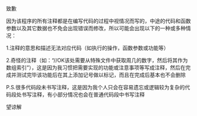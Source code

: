 致歉

因为该程序的所有注释都是在编写代码的过程中视情况而写的，中途的代码和函数参数以及其它数据也不免会出现错误而修改，所以可能会出现以下的一种或多种情况：

1.注释的意思和描述无法对应代码（如执行的操作，函数参数或功能等）

2.奇怪的注释（如：“//OK该处需要从特殊文件中获取周几的数字，然后将其作为数组索引”），这是因为我习惯把需要实现的功能或注意事项等写成注释，然后在完成并测试完毕该功能后在其上添加记号做以标记，而且在完成后基本也不会删除

P.S.很多代码段未书写注释，这是因为我个人只会在容易遗忘或逻辑较为复杂的代码段处书写注释，有小部分情况也会在普通代码段中书写注释

望谅解
